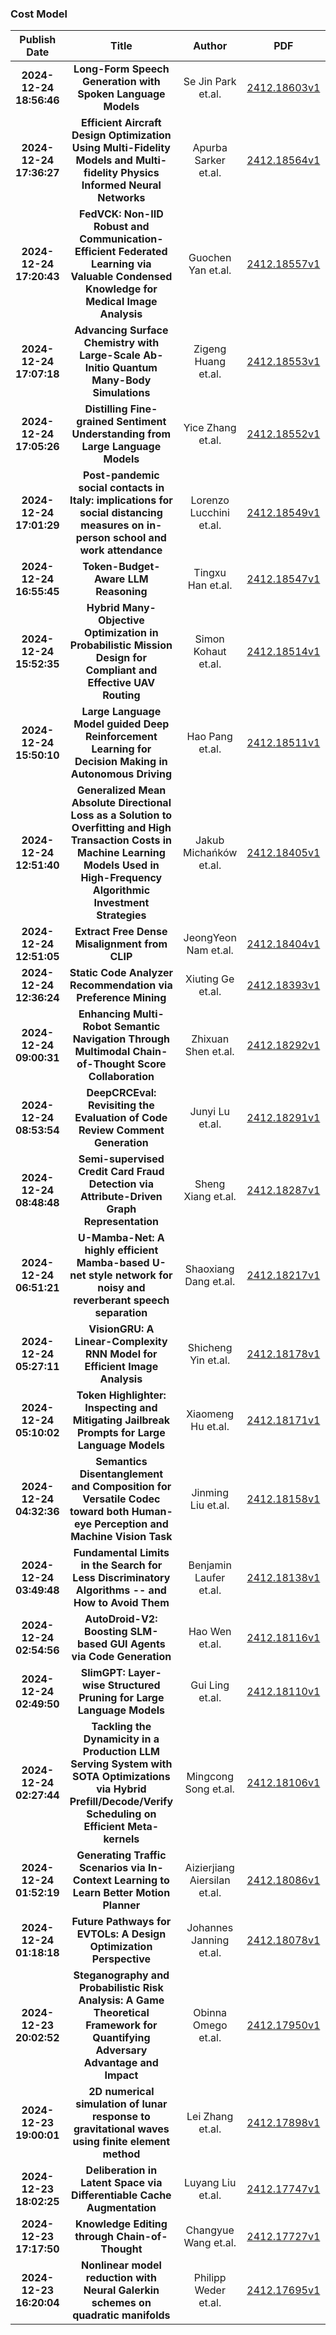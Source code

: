 
### Cost Model
|Publish Date|Title|Author|PDF|Code|
| :---: | :---: | :---: | :---: | :---: |
|**2024-12-24 18:56:46**|**Long-Form Speech Generation with Spoken Language Models**|Se Jin Park et.al.|[2412.18603v1](http://arxiv.org/abs/2412.18603v1)|[link](https://github.com/google-deepmind/librispeech-long)|
|**2024-12-24 17:36:27**|**Efficient Aircraft Design Optimization Using Multi-Fidelity Models and   Multi-fidelity Physics Informed Neural Networks**|Apurba Sarker et.al.|[2412.18564v1](http://arxiv.org/abs/2412.18564v1)|null|
|**2024-12-24 17:20:43**|**FedVCK: Non-IID Robust and Communication-Efficient Federated Learning   via Valuable Condensed Knowledge for Medical Image Analysis**|Guochen Yan et.al.|[2412.18557v1](http://arxiv.org/abs/2412.18557v1)|null|
|**2024-12-24 17:07:18**|**Advancing Surface Chemistry with Large-Scale Ab-Initio Quantum Many-Body   Simulations**|Zigeng Huang et.al.|[2412.18553v1](http://arxiv.org/abs/2412.18553v1)|null|
|**2024-12-24 17:05:26**|**Distilling Fine-grained Sentiment Understanding from Large Language   Models**|Yice Zhang et.al.|[2412.18552v1](http://arxiv.org/abs/2412.18552v1)|[link](https://github.com/hitsz-hlt/fsa-distillation)|
|**2024-12-24 17:01:29**|**Post-pandemic social contacts in Italy: implications for social   distancing measures on in-person school and work attendance**|Lorenzo Lucchini et.al.|[2412.18549v1](http://arxiv.org/abs/2412.18549v1)|null|
|**2024-12-24 16:55:45**|**Token-Budget-Aware LLM Reasoning**|Tingxu Han et.al.|[2412.18547v1](http://arxiv.org/abs/2412.18547v1)|[link](https://github.com/geniushtx/tale)|
|**2024-12-24 15:52:35**|**Hybrid Many-Objective Optimization in Probabilistic Mission Design for   Compliant and Effective UAV Routing**|Simon Kohaut et.al.|[2412.18514v1](http://arxiv.org/abs/2412.18514v1)|null|
|**2024-12-24 15:50:10**|**Large Language Model guided Deep Reinforcement Learning for Decision   Making in Autonomous Driving**|Hao Pang et.al.|[2412.18511v1](http://arxiv.org/abs/2412.18511v1)|null|
|**2024-12-24 12:51:40**|**Generalized Mean Absolute Directional Loss as a Solution to Overfitting   and High Transaction Costs in Machine Learning Models Used in High-Frequency   Algorithmic Investment Strategies**|Jakub Michańków et.al.|[2412.18405v1](http://arxiv.org/abs/2412.18405v1)|null|
|**2024-12-24 12:51:05**|**Extract Free Dense Misalignment from CLIP**|JeongYeon Nam et.al.|[2412.18404v1](http://arxiv.org/abs/2412.18404v1)|[link](https://github.com/naver-ai/CLIP4DM)|
|**2024-12-24 12:36:24**|**Static Code Analyzer Recommendation via Preference Mining**|Xiuting Ge et.al.|[2412.18393v1](http://arxiv.org/abs/2412.18393v1)|null|
|**2024-12-24 09:00:31**|**Enhancing Multi-Robot Semantic Navigation Through Multimodal   Chain-of-Thought Score Collaboration**|Zhixuan Shen et.al.|[2412.18292v1](http://arxiv.org/abs/2412.18292v1)|[link](https://github.com/FrankZxShen/MCoCoNav.git)|
|**2024-12-24 08:53:54**|**DeepCRCEval: Revisiting the Evaluation of Code Review Comment Generation**|Junyi Lu et.al.|[2412.18291v1](http://arxiv.org/abs/2412.18291v1)|null|
|**2024-12-24 08:48:48**|**Semi-supervised Credit Card Fraud Detection via Attribute-Driven Graph   Representation**|Sheng Xiang et.al.|[2412.18287v1](http://arxiv.org/abs/2412.18287v1)|[link](https://github.com/ai4risk/antifraud)|
|**2024-12-24 06:51:21**|**U-Mamba-Net: A highly efficient Mamba-based U-net style network for   noisy and reverberant speech separation**|Shaoxiang Dang et.al.|[2412.18217v1](http://arxiv.org/abs/2412.18217v1)|null|
|**2024-12-24 05:27:11**|**VisionGRU: A Linear-Complexity RNN Model for Efficient Image Analysis**|Shicheng Yin et.al.|[2412.18178v1](http://arxiv.org/abs/2412.18178v1)|[link](https://github.com/YangLiu9208/VisionGRU)|
|**2024-12-24 05:10:02**|**Token Highlighter: Inspecting and Mitigating Jailbreak Prompts for Large   Language Models**|Xiaomeng Hu et.al.|[2412.18171v1](http://arxiv.org/abs/2412.18171v1)|null|
|**2024-12-24 04:32:36**|**Semantics Disentanglement and Composition for Versatile Codec toward   both Human-eye Perception and Machine Vision Task**|Jinming Liu et.al.|[2412.18158v1](http://arxiv.org/abs/2412.18158v1)|null|
|**2024-12-24 03:49:48**|**Fundamental Limits in the Search for Less Discriminatory Algorithms --   and How to Avoid Them**|Benjamin Laufer et.al.|[2412.18138v1](http://arxiv.org/abs/2412.18138v1)|null|
|**2024-12-24 02:54:56**|**AutoDroid-V2: Boosting SLM-based GUI Agents via Code Generation**|Hao Wen et.al.|[2412.18116v1](http://arxiv.org/abs/2412.18116v1)|null|
|**2024-12-24 02:49:50**|**SlimGPT: Layer-wise Structured Pruning for Large Language Models**|Gui Ling et.al.|[2412.18110v1](http://arxiv.org/abs/2412.18110v1)|null|
|**2024-12-24 02:27:44**|**Tackling the Dynamicity in a Production LLM Serving System with SOTA   Optimizations via Hybrid Prefill/Decode/Verify Scheduling on Efficient   Meta-kernels**|Mingcong Song et.al.|[2412.18106v1](http://arxiv.org/abs/2412.18106v1)|null|
|**2024-12-24 01:52:19**|**Generating Traffic Scenarios via In-Context Learning to Learn Better   Motion Planner**|Aizierjiang Aiersilan et.al.|[2412.18086v1](http://arxiv.org/abs/2412.18086v1)|[link](https://github.com/Ezharjan/AutoSceneGen)|
|**2024-12-24 01:18:18**|**Future Pathways for EVTOLs: A Design Optimization Perspective**|Johannes Janning et.al.|[2412.18078v1](http://arxiv.org/abs/2412.18078v1)|null|
|**2024-12-23 20:02:52**|**Steganography and Probabilistic Risk Analysis: A Game Theoretical   Framework for Quantifying Adversary Advantage and Impact**|Obinna Omego et.al.|[2412.17950v1](http://arxiv.org/abs/2412.17950v1)|null|
|**2024-12-23 19:00:01**|**2D numerical simulation of lunar response to gravitational waves using   finite element method**|Lei Zhang et.al.|[2412.17898v1](http://arxiv.org/abs/2412.17898v1)|null|
|**2024-12-23 18:02:25**|**Deliberation in Latent Space via Differentiable Cache Augmentation**|Luyang Liu et.al.|[2412.17747v1](http://arxiv.org/abs/2412.17747v1)|null|
|**2024-12-23 17:17:50**|**Knowledge Editing through Chain-of-Thought**|Changyue Wang et.al.|[2412.17727v1](http://arxiv.org/abs/2412.17727v1)|[link](https://github.com/bebr2/editcot)|
|**2024-12-23 16:20:04**|**Nonlinear model reduction with Neural Galerkin schemes on quadratic   manifolds**|Philipp Weder et.al.|[2412.17695v1](http://arxiv.org/abs/2412.17695v1)|null|
